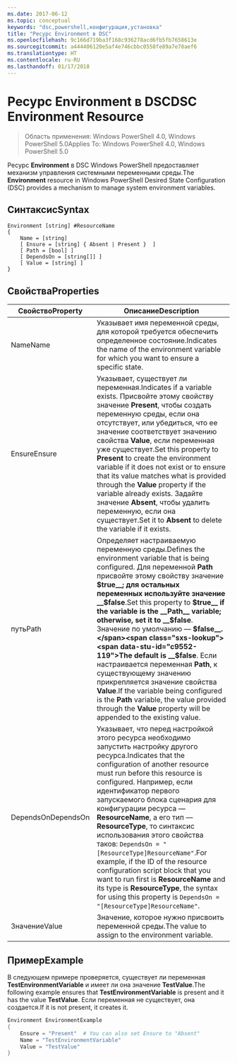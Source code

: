 ```yaml
---
ms.date: 2017-06-12
ms.topic: conceptual
keywords: "dsc,powershell,конфигурация,установка"
title: "Ресурс Environment в DSC"
ms.openlocfilehash: 9c166d719ba3f168c936278acd6fb5fb7658613e
ms.sourcegitcommit: a444406120e5af4e746cbbc0558fe89a7e78aef6
ms.translationtype: HT
ms.contentlocale: ru-RU
ms.lasthandoff: 01/17/2018
---
```

# <a name="dsc-environment-resource"></a><span data-ttu-id="c9552-103">Ресурс Environment в DSC</span><span class="sxs-lookup"><span data-stu-id="c9552-103">DSC Environment Resource</span></span>

> <span data-ttu-id="c9552-104">Область применения: Windows PowerShell 4.0, Windows PowerShell 5.0</span><span class="sxs-lookup"><span data-stu-id="c9552-104">Applies To: Windows PowerShell 4.0, Windows PowerShell 5.0</span></span>

<span data-ttu-id="c9552-105">Ресурс __Environment__ в DSC Windows PowerShell предоставляет механизм управления системными переменными среды.</span><span class="sxs-lookup"><span data-stu-id="c9552-105">The __Environment__ resource in Windows PowerShell Desired State Configuration (DSC) provides a mechanism to manage system environment variables.</span></span>

## <a name="syntax"></a><span data-ttu-id="c9552-106">Синтаксис</span><span class="sxs-lookup"><span data-stu-id="c9552-106">Syntax</span></span>
``` mof
Environment [string] #ResourceName
{
    Name = [string]
    [ Ensure = [string] { Absent | Present }  ]
    [ Path = [bool] ]
    [ DependsOn = [string[]] ]
    [ Value = [string] ]
}
```

## <a name="properties"></a><span data-ttu-id="c9552-107">Свойства</span><span class="sxs-lookup"><span data-stu-id="c9552-107">Properties</span></span>

|  <span data-ttu-id="c9552-108">Свойство</span><span class="sxs-lookup"><span data-stu-id="c9552-108">Property</span></span>  |  <span data-ttu-id="c9552-109">Описание</span><span class="sxs-lookup"><span data-stu-id="c9552-109">Description</span></span>   | 
|---|---| 
| <span data-ttu-id="c9552-110">Name</span><span class="sxs-lookup"><span data-stu-id="c9552-110">Name</span></span>| <span data-ttu-id="c9552-111">Указывает имя переменной среды, для которой требуется обеспечить определенное состояние.</span><span class="sxs-lookup"><span data-stu-id="c9552-111">Indicates the name of the environment variable for which you want to ensure a specific state.</span></span>| 
| <span data-ttu-id="c9552-112">Ensure</span><span class="sxs-lookup"><span data-stu-id="c9552-112">Ensure</span></span>| <span data-ttu-id="c9552-113">Указывает, существует ли переменная.</span><span class="sxs-lookup"><span data-stu-id="c9552-113">Indicates if a variable exists.</span></span> <span data-ttu-id="c9552-114">Присвойте этому свойству значение __Present__, чтобы создать переменную среды, если она отсутствует, или убедиться, что ее значение соответствует значению свойства __Value__, если переменная уже существует.</span><span class="sxs-lookup"><span data-stu-id="c9552-114">Set this property to __Present__ to create the environment variable if it does not exist or to ensure that its value matches what is provided through the __Value__ property if the variable already exists.</span></span> <span data-ttu-id="c9552-115">Задайте значение __Absent__, чтобы удалить переменную, если она существует.</span><span class="sxs-lookup"><span data-stu-id="c9552-115">Set it to __Absent__ to delete the variable if it exists.</span></span>| 
| <span data-ttu-id="c9552-116">путь</span><span class="sxs-lookup"><span data-stu-id="c9552-116">Path</span></span>| <span data-ttu-id="c9552-117">Определяет настраиваемую переменную среды.</span><span class="sxs-lookup"><span data-stu-id="c9552-117">Defines the environment variable that is being configured.</span></span> <span data-ttu-id="c9552-118">Для переменной __Path__ присвойте этому свойству значение __$true__; для остальных переменных используйте значение __$false__.</span><span class="sxs-lookup"><span data-stu-id="c9552-118">Set this property to __$true__ if the variable is the __Path__ variable; otherwise, set it to __$false__.</span></span> <span data-ttu-id="c9552-119">Значение по умолчанию — __$false__.</span><span class="sxs-lookup"><span data-stu-id="c9552-119">The default is __$false__.</span></span> <span data-ttu-id="c9552-120">Если настраивается переменная __Path__, к существующему значению прикрепляется значение свойства __Value__.</span><span class="sxs-lookup"><span data-stu-id="c9552-120">If the variable being configured is the __Path__ variable, the value provided through the __Value__ property will be appended to the existing value.</span></span>| 
| <span data-ttu-id="c9552-121">DependsOn</span><span class="sxs-lookup"><span data-stu-id="c9552-121">DependsOn</span></span> | <span data-ttu-id="c9552-122">Указывает, что перед настройкой этого ресурса необходимо запустить настройку другого ресурса.</span><span class="sxs-lookup"><span data-stu-id="c9552-122">Indicates that the configuration of another resource must run before this resource is configured.</span></span> <span data-ttu-id="c9552-123">Например, если идентификатор первого запускаемого блока сценария для конфигурации ресурса — __ResourceName__, а его тип — __ResourceType__, то синтаксис использования этого свойства таков: `DependsOn = "[ResourceType]ResourceName"`.</span><span class="sxs-lookup"><span data-stu-id="c9552-123">For example, if the ID of the resource configuration script block that you want to run first is __ResourceName__ and its type is __ResourceType__, the syntax for using this property is `DependsOn = "[ResourceType]ResourceName"`.</span></span>| 
| <span data-ttu-id="c9552-124">Значение</span><span class="sxs-lookup"><span data-stu-id="c9552-124">Value</span></span>| <span data-ttu-id="c9552-125">Значение, которое нужно присвоить переменной среды.</span><span class="sxs-lookup"><span data-stu-id="c9552-125">The value to assign to the environment variable.</span></span>| 

## <a name="example"></a><span data-ttu-id="c9552-126">Пример</span><span class="sxs-lookup"><span data-stu-id="c9552-126">Example</span></span>

<span data-ttu-id="c9552-127">В следующем примере проверяется, существует ли переменная __TestEnvironmentVariable__ и имеет ли она значение __TestValue__.</span><span class="sxs-lookup"><span data-stu-id="c9552-127">The following example ensures that __TestEnvironmentVariable__ is present and it has the value __TestValue__.</span></span> <span data-ttu-id="c9552-128">Если переменная не существует, она создается.</span><span class="sxs-lookup"><span data-stu-id="c9552-128">If it is not present, it creates it.</span></span>

```powershell
Environment EnvironmentExample
{
    Ensure = "Present"  # You can also set Ensure to "Absent"
    Name = "TestEnvironmentVariable"
    Value = "TestValue"
}
```

